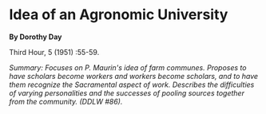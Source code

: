 Idea of an Agronomic University
===============================

**By Dorothy Day**

Third Hour, 5 (1951) :55-59.

*Summary: Focuses on P. Maurin's idea of farm communes. Proposes to have
scholars become workers and workers become scholars, and to have them
recognize the Sacramental aspect of work. Describes the difficulties of
varying personalities and the successes of pooling sources together from
the community. (DDLW \#86).*


